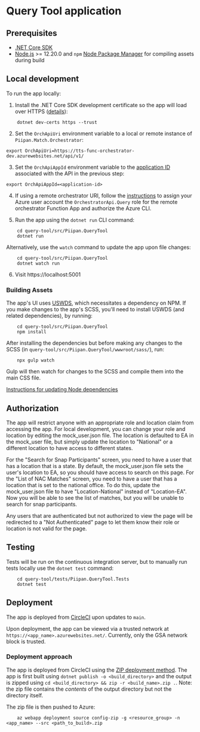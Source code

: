 # Query Tool application

## Prerequisites
- [.NET Core SDK](https://dotnet.microsoft.com/download)
- [Node.js](https://nodejs.org/en/) >= 12.20.0 and `npm` [Node Package Manager](https://docs.npmjs.com/downloading-and-installing-node-js-and-npm) for compiling assets during build

## Local development
To run the app locally:
1. Install the .NET Core SDK development certificate so the app will load over HTTPS ([details](https://docs.microsoft.com/en-us/aspnet/core/security/enforcing-ssl?view=aspnetcore-6.0&tabs=visual-studio#trust-the-aspnet-core-https-development-certificate-on-windows-and-macos)):
```
    dotnet dev-certs https --trust
```

2. Set the `OrchApiUri` environment variable to a local or remote instance of `Piipan.Match.Orchestrator`:
```
export OrchApiUri=https://tts-func-orchestrator-dev.azurewebsites.net/api/v1/
```

3. Set the `OrchApiAppId` environment variable to the [application ID](../../docs/securing-internal-apis.md#application-id-uri) associated with the API in the previous step:
```
export OrchApiAppId=<application-id>
```

4. If using a remote orchestrator URI, follow the [instructions](../../docs/securing-internal-apis.md) to assign your Azure user account the `OrchestratorApi.Query` role for the remote orchestrator Function App and authorize the Azure CLI.

5. Run the app using the `dotnet run` CLI command:
```
    cd query-tool/src/Piipan.QueryTool
    dotnet run
```
Alternatively, use the `watch` command to update the app upon file changes:
```
    cd query-tool/src/Piipan.QueryTool
    dotnet watch run
```

6. Visit https://localhost:5001


### Building Assets

The app's UI uses [USWDS](https://designsystem.digital.gov/), which necessitates a dependency on NPM. If you make changes to the app's SCSS, you'll need to install USWDS (and related dependencies), by running:
```
    cd query-tool/src/Piipan.QueryTool
    npm install
```

After installing the dependencies but before making any changes to the SCSS (in `query-tool/src/Piipan.QueryTool/wwwroot/sass/`), run:
```
    npx gulp watch
```

Gulp will then watch for changes to the SCSS and compile them into the main CSS file.

[Instructions for updating Node dependencies](../../docs/node.md)

## Authorization

The app will restrict anyone with an appropriate role and location claim from accessing the app. For local development, you can change your role and location by editing the mock_user.json file. The location is defaulted to EA in the mock_user file, but simply update the location to "National" or a different location to have access to different states.

For the "Search for Snap Participants" screen, you need to have a user that has a location that is a state. By default, the mock_user.json file sets the user's location to EA, so you should have access to search on this page. For the "List of NAC Matches" screen, you need to have a user that has a location that is set to the national office. To do this, update the mock_user.json file to have "Location-National" instead of "Location-EA". Now you will be able to see the list of matches, but you will be unable to search for snap participants.

Any users that are authenticated but not authorized to view the page will be redirected to a "Not Authenticated" page to let them know their role or location is not valid for the page.

## Testing

Tests will be run on the continuous integration server, but
to manually run tests locally use the `dotnet test` command:
```
    cd query-tool/tests/Piipan.QueryTool.Tests
    dotnet test
```

## Deployment

The app is deployed from [CircleCI](https://app.circleci.com/pipelines/github/18F/piipan) upon updates to `main`.

Upon deployment, the app can be viewed via a trusted network at `https://<app_name>.azurewebsites.net/`. Currently, only the GSA network block is trusted.

### Deployment approach

The app is deployed from CircleCI using the [ZIP deployment method](https://docs.microsoft.com/en-us/azure/app-service/deploy-zip). The app is first built using `dotnet publish -o <build_directory>` and the output is zipped using `cd <build_directory> && zip -r <build_name>.zip .`. Note: the zip file contains the *contents* of the output directory but not the directory itself.

The zip file is then pushed to Azure:

```
    az webapp deployment source config-zip -g <resource_group> -n <app_name> --src <path_to_build>.zip
```
